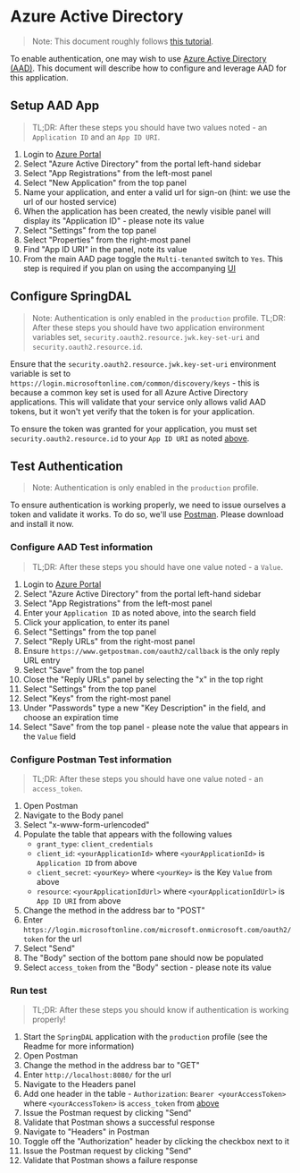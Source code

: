 # Azure Active Directory

> Note: This document roughly follows [this tutorial](https://docs.microsoft.com/en-us/azure/active-directory/develop/quickstart-v1-add-azure-ad-app).

To enable authentication, one may wish to use [Azure Active Directory (AAD)](https://azure.microsoft.com/en-us/services/active-directory/).
This document will describe how to configure and leverage AAD for this application.

## Setup AAD App

> TL;DR: After these steps you should have two values noted - an `Application ID` and an `App ID URI`.

1. Login to [Azure Portal](https://portal.azure.com)
2. Select "Azure Active Directory" from the portal left-hand sidebar
3. Select "App Registrations" from the left-most panel
4. Select "New Application" from the top panel
5. Name your application, and enter a valid url for sign-on (hint: we use the url of our hosted service)
6. When the application has been created, the newly visible panel will display its "Application ID" - please note its value
7. Select "Settings" from the top panel
8. Select "Properties" from the right-most panel
9. Find "App ID URI" in the panel, note its value
10. From the main AAD page toggle the `Multi-tenanted` switch to `Yes`. This step is required if you plan on using the accompanying [UI](../ui)

## Configure SpringDAL

> Note: Authentication is only enabled in the `production` profile.
> TL;DR: After these steps you should have two application environment variables set, `security.oauth2.resource.jwk.key-set-uri` and `security.oauth2.resource.id`.

Ensure that the `security.oauth2.resource.jwk.key-set-uri` environment variable is set to `https://login.microsoftonline.com/common/discovery/keys` - this is because a common key set is used for all Azure Active Directory applications. This will validate that your service only allows valid AAD tokens, but it won't yet verify that the token is for your application.

To ensure the token was granted for your application, you must set `security.oauth2.resource.id` to your `App ID URI` as noted [above](#setup-aad-app).

## Test Authentication

> Note: Authentication is only enabled in the `production` profile.

To ensure authentication is working properly, we need to issue ourselves a token and validate it works. To do so, we'll use [Postman](https://www.getpostman.com/). Please download and install it now.

### Configure AAD Test information

> TL;DR: After these steps you should have one value noted - a `Value`.

1. Login to [Azure Portal](https://portal.azure.com)
2. Select "Azure Active Directory" from the portal left-hand sidebar
3. Select "App Registrations" from the left-most panel
4. Enter your `Application ID` as noted above, into the search field
5. Click your application, to enter its panel
6. Select "Settings" from the top panel
7. Select "Reply URLs" from the right-most panel
8. Ensure `https://www.getpostman.com/oauth2/callback` is the only reply URL entry
9. Select "Save" from the top panel
10. Close the "Reply URLs" panel by selecting the "x" in the top right
11. Select "Settings" from the top panel
12. Select "Keys" from the right-most panel
13. Under "Passwords" type a new "Key Description" in the field, and choose an expiration time
14. Select "Save" from the top panel - please note the value that appears in the `Value` field

### Configure Postman Test information

> TL;DR: After these steps you should have one value noted - an `access_token`.

1. Open Postman
2. Navigate to the Body panel
3. Select "x-www-form-urlencoded"
4. Populate the table that appears with the following values
    + `grant_type`: `client_credentials`
    + `client_id`: `<yourApplicationId>` where `<yourApplicationId>` is `Application ID` from above
    + `client_secret`: `<yourKey>` where `<yourKey>` is the Key `Value` from above
    + `resource`: `<yourApplicationIdUrl>` where `<yourApplicationIdUrl>` is `App ID URI` from above
5. Change the method in the address bar to "POST"
6. Enter `https://login.microsoftonline.com/microsoft.onmicrosoft.com/oauth2/token` for the url
7. Select "Send"
8. The "Body" section of the bottom pane should now be populated
9. Select `access_token` from the "Body" section - please note its value

### Run test

> TL;DR: After these steps you should know if authentication is working properly!

1. Start the `SpringDAL` application with the `production` profile (see the Readme for more information)
2. Open Postman
3. Change the method in the address bar to "GET"
4. Enter `http://localhost:8080/` for the url
5. Navigate to the Headers panel
6. Add one header in the table - `Authorization`: `Bearer <yourAccessToken>` where `<yourAccessToken>` is `access_token` from [above](#configure-postman-test-information)
7. Issue the Postman request by clicking "Send"
8. Validate that Postman shows a successful response
9. Navigate to "Headers" in Postman
10. Toggle off the "Authorization" header by clicking the checkbox next to it
11. Issue the Postman request by clicking "Send"
12. Validate that Postman shows a failure response